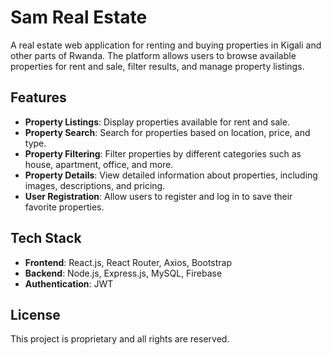# Sam Real Estate

A real estate web application for renting and buying properties in Kigali and other parts of Rwanda. The platform allows users to browse available properties for rent and sale, filter results, and manage property listings.

## Features

- **Property Listings**: Display properties available for rent and sale.
- **Property Search**: Search for properties based on location, price, and type.
- **Property Filtering**: Filter properties by different categories such as house, apartment, office, and more.
- **Property Details**: View detailed information about properties, including images, descriptions, and pricing.
- **User Registration**: Allow users to register and log in to save their favorite properties.

## Tech Stack

- **Frontend**: React.js, React Router, Axios, Bootstrap
- **Backend**: Node.js, Express.js, MySQL, Firebase
- **Authentication**: JWT

## License

This project is proprietary and all rights are reserved.
